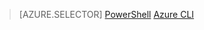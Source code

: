 > [AZURE.SELECTOR]
[PowerShell](virtual-network-deploy-multinic-classic-ps.md)
[Azure CLI](virtual-network-deploy-multinic-classic-cli.md)

<!---HONumber=Nov15_HO4-->